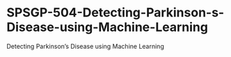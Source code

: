 # SPSGP-504-Detecting-Parkinson-s-Disease-using-Machine-Learning
Detecting Parkinson’s Disease using Machine Learning

